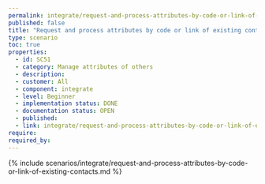 ```yaml
---
permalink: integrate/request-and-process-attributes-by-code-or-link-of-existing-contacts
published: false
title: "Request and process attributes by code or link of existing contacts"
type: scenario
toc: true
properties:
  - id: SC51
  - category: Manage attributes of others
  - description:
  - customer: All
  - component: integrate
  - level: Beginner
  - implementation status: DONE
  - documentation status: OPEN
  - published:
  - link: integrate/request-and-process-attributes-by-code-or-link-of-existing-contacts
require:
required_by:
---
```


{% include scenarios/integrate/request-and-process-attributes-by-code-or-link-of-existing-contacts.md %}
